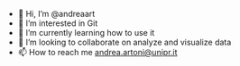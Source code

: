 - 👋 Hi, I’m @andreaart
- 👀 I’m interested in Git
- 🌱 I’m currently learning how to use it
- 💞️ I’m looking to collaborate on analyze and visualize data
- 📫 How to reach me andrea.artoni@unipr.it

<!---
andreaart/andreaart is a ✨ special ✨ repository because its `README.md` (this file) appears on your GitHub profile.
You can click the Preview link to take a look at your changes.
--->
